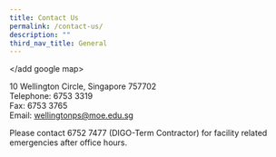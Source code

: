 ```yaml
---
title: Contact Us
permalink: /contact-us/
description: ""
third_nav_title: General
---
```

</add google map>

10 Wellington Circle, Singapore 757702 <br>
Telephone: 6753 3319 <br>
Fax: 6753 3765 <br>
Email: [wellingtonps@moe.edu.sg](mailto:wellingtonps@moe.edu.sg)

Please contact 6752 7477 (DIGO-Term Contractor) for facility related emergencies after office hours.